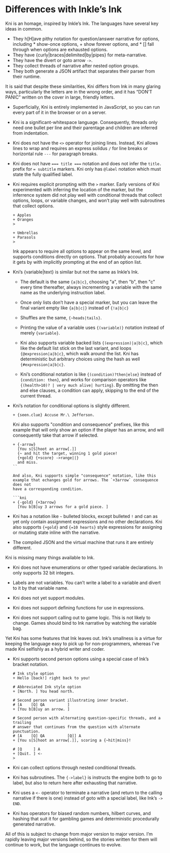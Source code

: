 
# Differences with Inkle’s Ink

Kni is an homage, inspired by Inkle’s Ink.
The languages have several key ideas in common.

- They h[H]ave pithy notation for question/answer narrative for options,
  including * show-once options, + show forever options, and * [] fall through
  when options are exhausted options.
- They have {curly|braces|delimited|by|pipes} for meta-narrative.
- They have the divert or goto arrow ``->``.
- They collect threads of narrative after nested option groups.
- They both generate a JSON artifact that separates their parser from their
  runtime.

It is said that despite these similarities, Kni differs from Ink in many
glaring ways, particularly the letters are in the wrong order, and it has
“DON’T PANIC” written on the cover in large, friendly letters.

- Superficially, Kni is entirely implemented in JavaScript, so you can run
  every part of it in the browser or on a server.

- Kni is a significant-whitespace language.
  Consequently, threads only need one bullet per line and their parentage and
  children are inferred from indentation.

- Kni does not have the `<>` operator for joining lines.
  Instead, Kni allows lines to wrap and requires an express solidus ``/``
  for line breaks or horizontal rule ``---`` for paragraph breaks.

- Kni does not have `=== title ===` notation and does not infer the `title.` prefix
  for `= subtitle` markers. Kni only has `@label` notation which must state
  the fully qualified label.

- Kni requires explicit prompting with the ``>`` marker.
  Early versions of Kni experimented with inferring the location of the marker,
  but the inferrence system did not play well with conditional threads
  that collect options, loops, or variable changes, and won’t play well
  with subroutines that collect options.

  ```ink
  + Apples
  + Oranges
  >

  + Umbrellas
  + Parasols
  >
  ```

  Ink appears to require all options to appear on the same level, and supports
  conditions directly on options. That probably accounts for how it gets
  by with implicitly prompting at the end of an option list.

- Kni’s {variable|text} is similar but not the same as Inkle’s Ink.

  - The default is the same ``{a|b|c}``, choosing "a", then "b", then "c" every
    time thereafter, always incrementing a variable with the same name as the
    underlying instruction label.

  - Once only lists don’t have a special marker, but you can leave the final
    variant empty like ``{a|b|c|}`` instead of ``{!a|b|c}``

  - Shuffles are the same, ``{~heads|tails}``.

  - Printing the value of a variable uses ``{(variable)}`` notation instead of
    merely ``{variable}``.

  - Kni also supports variable backed lists ``{(expression)|a|b|c}``, which
    like the default list stick on the last variant, and loops
    ``{@expression|a|b|c}``, which walk around the list.
    Kni has deterministic but arbitrary choices using the hash as well
    ``{#expression|a|b|c}``.

  - Kni’s conditional notation is like ``{(condition)?then|else}`` instead
    of ``{condition: then}``, and works for comparison operators like
    ``{(health>10)? | very much alive| hurting}``.
    By omitting the then and else clauses, a condition can apply, skipping
    to the end of the current thread.

- Kni’s notation for conditional options is slightly different.

  ```kni
  + {seen.clue} Accuse Mr.\ Jefferson.
  ```

  Kni also supports "condition and consequence" prefixes, like this
  example that will only show an option if the player has an arrow,
  and will consequently take that arrow if selected.

  ```kni
  + {-arrow}
    [You s[S]hoot an arrow[.]]
    {~ and hit the target, winning 1 gold piece!
    {+gold} {+score} ->range||}
    and miss.
  ``

  And also, Kni supports simple "consequence" notation, like this
  example that echanges gold for arrows. The `+3arrow` consequence does not
  have a corresponding condition.

  ```kni
  + {-gold} {+3arrow}
    [You b[B]uy 3 arrows for a gold piece. ]
  ```

- Kni has a notation like `~` bulleted blocks, except bulleted `!` and
  can as yet only contain assignment expressions and no other declarations.
  Kni also supports `{+gold}` and `{=10 hearts}` style expressions
  for assigning or mutating state inline with the narrative.

- The compiled JSON and the virtual machine that runs it are entirely
  different.

Kni is missing many things available to Ink.

- Kni does not have enumerations or other typed variable declarations.
  In only supports 32 bit integers.

- Labels are not variables. You can’t write a label to a variable and divert to
  it by that variable name.

- Kni does not yet support modules.

- Kni does not support defining functions for use in expressions.

- Kni does not support calling out to game logic. This is not likely to
  change. Games should bind to Ink narrative by watching the variable bag.

Yet Kni has some features that Ink leaves out.
Ink’s smallness is a virtue for keeping the language easy to pick up for
non-programmers, whereas I’ve made Kni selfishly as a hybrid writer and
coder.

- Kni supports second person options using a special case of Ink’s bracket
  notation.

  ```
  # Ink style option
  + Hello [back!] right back to you!

  # Abbreviated Ink style option
  + [North. ] You head north.

  # Second person variant illustrating inner bracket.
  # [A    [Q] QA          ]
  + [You b[B]uy an arrow. ]

  # Second person with alternating question-specific threads, and a trailing
  # answer that continues from the question with alternate punctuation.
  # [A    [Q] QA          [Q]] A
  + [You s[S]hoot an arrow[.]], scoring a {~hit|miss}!

  # [Q     ] A
  + [Quit. ] <-
  >
  ```

- Kni can collect options through nested conditional threads.

- Kni has subroutines. The ``{->label}`` is instructs the engine both to go
  to label, but also to return here after exhausting that narrative.

- Kni uses a ``<-`` operator to terminate a narrative (and return to the
  calling narrative if there is one) instead of goto with a special label, like
  Ink’s ``-> END``.

- Kni has operators for biased random numbers, hilbert curves, and hashing
  that suit it for gambling games and deterministic procedurally generated
  narrative.

All of this is subject to change from major version to major version.
I’m rapidly leaving major versions behind, so the stories written for them will
continue to work, but the language continues to evolve.
